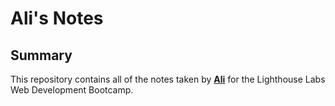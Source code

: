 # Ali's Notes

## Summary 

This repository contains all of the notes taken by [**Ali**](https://github.com/aliyasser20) for the Lighthouse Labs Web Development Bootcamp.
